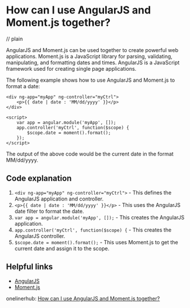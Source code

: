 # How can I use AngularJS and Moment.js together?
// plain

AngularJS and Moment.js can be used together to create powerful web applications. Moment.js is a JavaScript library for parsing, validating, manipulating, and formatting dates and times. AngularJS is a JavaScript framework used for creating single page applications.

The following example shows how to use AngularJS and Moment.js to format a date:

```
<div ng-app="myApp" ng-controller="myCtrl">
    <p>{{ date | date : 'MM/dd/yyyy' }}</p>
</div>

<script>
    var app = angular.module('myApp', []);
    app.controller('myCtrl', function($scope) {
        $scope.date = moment().format();
    });
</script>
```

The output of the above code would be the current date in the format MM/dd/yyyy.

## Code explanation


1. `<div ng-app="myApp" ng-controller="myCtrl">` - This defines the AngularJS application and controller.
2. `<p>{{ date | date : 'MM/dd/yyyy' }}</p>` - This uses the AngularJS date filter to format the date.
3. `var app = angular.module('myApp', []);` - This creates the AngularJS application.
4. `app.controller('myCtrl', function($scope) {` - This creates the AngularJS controller.
5. `$scope.date = moment().format();` - This uses Moment.js to get the current date and assign it to the scope.

## Helpful links

- [AngularJS](https://angularjs.org/)
- [Moment.js](https://momentjs.com/)

onelinerhub: [How can I use AngularJS and Moment.js together?](https://onelinerhub.com/angularjs/how-can-i-use-angularjs-and-moment-js-together)